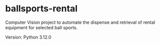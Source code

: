 # ballsports-rental

Computer Vision project to automate the dispense and retrieval of rental equipment for selected ball sports.

Version: Python 3.12.0
